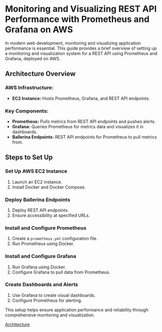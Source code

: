# Monitoring and Visualizing REST API Performance with Prometheus and Grafana on AWS

In modern web development, monitoring and visualizing application performance is essential. This guide provides a brief overview of setting up a monitoring and visualization system for a REST API using Prometheus and Grafana, deployed on AWS.

## Architecture Overview

### AWS Infrastructure:
- **EC2 Instance:** Hosts Prometheus, Grafana, and REST API endpoints.

### Key Components:
- **Prometheus:** Pulls metrics from REST API endpoints and pushes alerts.
- **Grafana:** Queries Prometheus for metrics data and visualizes it in dashboards.
- **Ballerina Endpoints:** REST API endpoints for Prometheus to pull metrics from.

## Steps to Set Up

### Set Up AWS EC2 Instance
1. Launch an EC2 instance.
2. Install Docker and Docker Compose.

### Deploy Ballerina Endpoints
1. Deploy REST API endpoints.
2. Ensure accessibility at specified URLs.

### Install and Configure Prometheus
1. Create a `prometheus.yml` configuration file.
2. Run Prometheus using Docker.

### Install and Configure Grafana
1. Run Grafana using Docker.
2. Configure Grafana to pull data from Prometheus.

### Create Dashboards and Alerts
1. Use Grafana to create visual dashboards.
2. Configure Prometheus for alerting.

This setup helps ensure application performance and reliability through comprehensive monitoring and visualization.

[Architecture](https://github.com/MuhammedNizar/Cloud_Based_System_Monitoring/assets/95206356/d0d39203-8e5c-4df5-9b22-9d28d618e5af)
